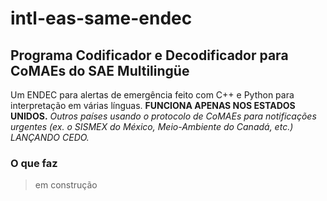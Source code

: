 # intl-eas-same-endec
## Programa Codificador e Decodificador para CoMAEs do SAE Multilingüe
Um ENDEC para alertas de emergência feito com C++ e Python para interpretação em várias línguas. **FUNCIONA APENAS NOS ESTADOS UNIDOS.**
*Outros países usando o protocolo de CoMAEs para notificações urgentes (ex. o SISMEX do México, Meio-Ambiente do Canadá, etc.) LANÇANDO CEDO.*

### O que faz
> em construção
